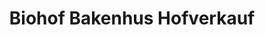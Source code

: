 ---
title: "Biohof Bakenhus Hofverkauf"
url: /grossenkneten/biohof-bakenhus-hofverkauf/
shop: Metzgerei
---